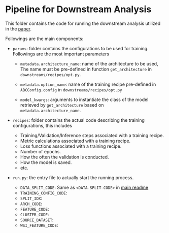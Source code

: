 # Pipeline for Downstream Analysis

This folder contains the code for running the downstream analysis utilized
in the [paper](https://arxiv.org/abs/2202.07001).

Followings are the main components:

- `params`: folder contains the configurations to be used for training. Followings are the most important parameters
    - `metadata.architecture_name`: name of the architecture to be used,
        The name must be pre-defined in function `get_architecture` in `downstreams/recipes/opt.py`.

    - `metadata.option_name`: name of the training recipe pre-defined in
        `ABCConfig.config` in `downstreams/recipes/opt.py`

    - `model_kwargs`: arguments to instantiate the class of the model
    retrieved by `get_architecture` based on `metadata.architecture_name`.

- `recipes`: folder contains the actual code describing the training configurations, this includes
    - Training/Validation/Inference steps associated with a training recipe.
    - Metric calculations associated with a training recipe.
    - Loss functions associated with a training recipe.
    - Number of epochs.
    - How the often the validation is conducted.
    - How the model is saved.
    - etc.

- `run.py`: the entry file to actually start the running process.
    - `DATA_SPLIT_CODE`: Same as `<DATA-SPLIT-CODE>` in [main readme](../#experimental-api)
    - `TRAINING_CONFIG_CODE`: 
    - `SPLIT_IDX`: 
    - `ARCH_CODE`: 
    - `FEATURE_CODE`: 
    - `CLUSTER_CODE`: 
    - `SOURCE_DATASET`: 
    - `WSI_FEATURE_CODE`: 

